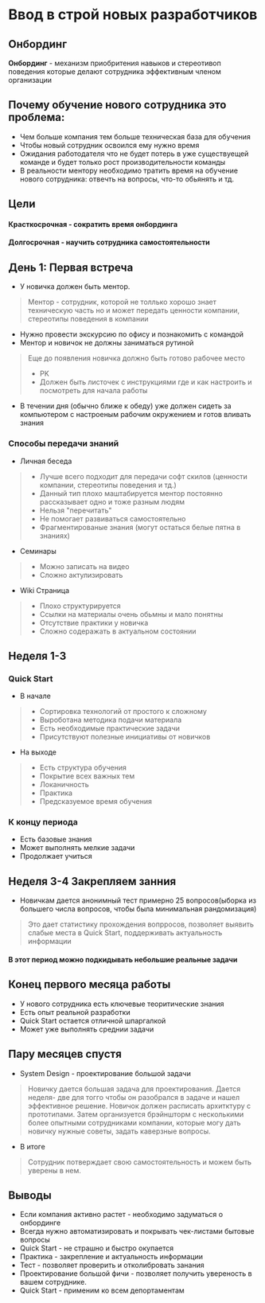 # Ввод в строй новых разработчиков
## Онбординг
**Онбординг** - механизм приобритения навыков и стереотивоп поведения которые делают сотрудника эффективным членом организации

## Почему обучение нового сотрудника это проблема:
- Чем больше компания тем больше техническая база для обучения
- Чтобы новый сотрудник освоился ему нужно время
- Ожидания работодателя что не будет потерь в уже существуещей команде и будет только рост производительности команды
- В реальности ментору необходимо тратить время на обучение нового сотрудника: отвечть на вопросы, что-то обьянять и тд.

## Цели
#### Красткосрочная - сократить время онбординга
#### Долгосрочная - научить сотрудника самостоятельности

## День 1: Первая встреча
- У новичка должен быть ментор.
 > Ментор - сотрудник, которой не толлько хорошо знает техническую часть но и может передать ценности компании, стереотипы поведения в компании
- Нужно провести экскурсию по офису и познакомить с командой
- Ментор и новичок не должны заниматься рутиной
 > Еще до появления новичка должно быть готово рабочее место 
 > - PK
 > - Должен быть листочек с инструкциями где и как настроить и посмотреть для начала работы
- В течении дня (обычно ближе к обеду) уже должен сидеть за компьютером с настроеным рабочим окружением и готов вливать знания

### Способы передачи знаний
- Личная беседа
> - Лучше всего подходит для передачи софт скилов (ценности компании, стереотипы поведения и тд.)
> - Данный тип плохо маштабируется ментор постоянно рассказывает одно и тоже разным людям
> - Нельзя "перечитать"
> - Не помогает развиваться самостоятельно
> - Фрагментированые знания (могут остаться белые пятна в знаниях)

- Семинары
> - Можно записать на видео 
> - Сложно актулизировать

- Wiki Страница
> - Плохо структурируется
> - Ссылки на материалы очень обьмны и мало понятны
> - Отсутствие практики у новичка
> - Сложно содеражать в актуальном состоянии

## Неделя 1-3
### Quick Start
- В начале
>- Сортировка технологий от простого к сложному
>- Выроботана методика подачи материала
>- Есть необходимые практические задачи
>- Присутствуют полезные инициативы от новичков

- На выходе
> - Есть структура обучения
> - Покрытие всех важных тем
> - Локаничность
> - Практика
> - Предсказуемое время обучения

### К концу периода 
- Есть базовые знания
- Может выполнять мелкие задачи
- Продолжает учиться

## Неделя 3-4 Закрепляем занния 
- Новичкам дается анонимный тест примерно 25 вопросов(ыборка из большего числа вопросов, чтобы была минимальная рандомизация)
> Это дает статистику прохождения вопрросов, позволяет выявить слабые места в Quick Start, поддерживать актуальность информации
#### В этот период можно подкидывать небольшие реальные задачи 

## Конец первого месяца работы 
- У нового сотрудника есть ключевые теоритические знания
- Есть опыт реальной разработки 
- Quick Start остается отличной шпаргалкой
- Может уже выполнять среднии задачи

## Пару месяцев спустя
- System Design - проектирование большой задачи
> Новичку дается большая задача для проектирования. Дается неделя- две для тогго чтобы он разобрался в задаче и нашел эффективное решение. 
Новичок должен расписать архитктуру с прототипами. Затем организуется брэйншторм с несколькими более опытными сотрудниками компании, которые могу дать новичку нужные советы, задать каверзные вопросы.

- В итоге
> Сотрудник потверждает свою самостоятельность и можем быть уверены в нем.

## Выводы

- Если компания активно растет - необходимо задуматься о онбординге
- Всегда нужно автоматизировать и покрывать чек-листами бытовые вопросы 
- Quick Start - не страшно и быстро окупается
- Практика - закрепление и актуальность информации
- Тест - позволяет проверить и отколибровать занания
- Проектирование большой фичи - позволяет получить увереность в вашем сотруднике.
- Quick Start - применим ко всем депортаментам
 